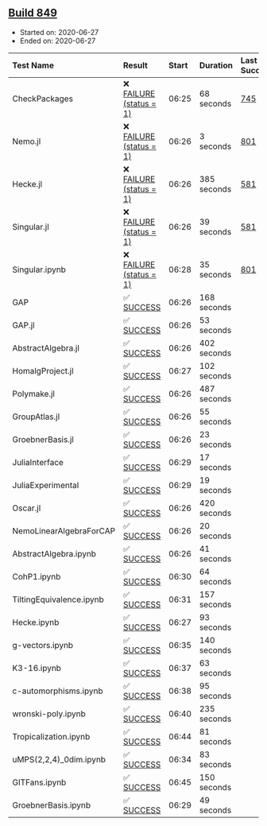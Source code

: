 ## [Build 849](https://oscarci.mathematik.uni-kl.de/job/oscar-julia-1.4/849/)

* Started on: 2020-06-27
* Ended on: 2020-06-27

| Test Name    | Result | Start | Duration | Last Success | First Failure |
|:-------------|:-------|:------|:---------|:-------------|:--------------|
| CheckPackages | ❌ [FAILURE (status = 1)](https://oscarci.mathematik.uni-kl.de/job/oscar-julia-1.4/849/artifact/logs/build-849/CheckPackages.log) | 06:25 | 68 seconds | [745](https://oscarci.mathematik.uni-kl.de/job/oscar-julia-1.4/745/) | [746](https://oscarci.mathematik.uni-kl.de/job/oscar-julia-1.4/746/) |
| Nemo.jl | ❌ [FAILURE (status = 1)](https://oscarci.mathematik.uni-kl.de/job/oscar-julia-1.4/849/artifact/logs/build-849/Nemo.jl.log) | 06:26 | 3 seconds | [801](https://oscarci.mathematik.uni-kl.de/job/oscar-julia-1.4/801/) | [802](https://oscarci.mathematik.uni-kl.de/job/oscar-julia-1.4/802/) |
| Hecke.jl | ❌ [FAILURE (status = 1)](https://oscarci.mathematik.uni-kl.de/job/oscar-julia-1.4/849/artifact/logs/build-849/Hecke.jl.log) | 06:26 | 385 seconds | [581](https://oscarci.mathematik.uni-kl.de/job/oscar-julia-1.4/581/) | [582](https://oscarci.mathematik.uni-kl.de/job/oscar-julia-1.4/582/) |
| Singular.jl | ❌ [FAILURE (status = 1)](https://oscarci.mathematik.uni-kl.de/job/oscar-julia-1.4/849/artifact/logs/build-849/Singular.jl.log) | 06:26 | 39 seconds | [581](https://oscarci.mathematik.uni-kl.de/job/oscar-julia-1.4/581/) | [582](https://oscarci.mathematik.uni-kl.de/job/oscar-julia-1.4/582/) |
| Singular.ipynb | ❌ [FAILURE (status = 1)](https://oscarci.mathematik.uni-kl.de/job/oscar-julia-1.4/849/artifact/logs/build-849/Singular.ipynb.log) | 06:28 | 35 seconds | [801](https://oscarci.mathematik.uni-kl.de/job/oscar-julia-1.4/801/) | [802](https://oscarci.mathematik.uni-kl.de/job/oscar-julia-1.4/802/) |
| GAP | ✅ [SUCCESS](https://oscarci.mathematik.uni-kl.de/job/oscar-julia-1.4/849/artifact/logs/build-849/GAP.log) | 06:26 | 168 seconds |  |  |
| GAP.jl | ✅ [SUCCESS](https://oscarci.mathematik.uni-kl.de/job/oscar-julia-1.4/849/artifact/logs/build-849/GAP.jl.log) | 06:26 | 53 seconds |  |  |
| AbstractAlgebra.jl | ✅ [SUCCESS](https://oscarci.mathematik.uni-kl.de/job/oscar-julia-1.4/849/artifact/logs/build-849/AbstractAlgebra.jl.log) | 06:26 | 402 seconds |  |  |
| HomalgProject.jl | ✅ [SUCCESS](https://oscarci.mathematik.uni-kl.de/job/oscar-julia-1.4/849/artifact/logs/build-849/HomalgProject.jl.log) | 06:27 | 102 seconds |  |  |
| Polymake.jl | ✅ [SUCCESS](https://oscarci.mathematik.uni-kl.de/job/oscar-julia-1.4/849/artifact/logs/build-849/Polymake.jl.log) | 06:26 | 487 seconds |  |  |
| GroupAtlas.jl | ✅ [SUCCESS](https://oscarci.mathematik.uni-kl.de/job/oscar-julia-1.4/849/artifact/logs/build-849/GroupAtlas.jl.log) | 06:26 | 55 seconds |  |  |
| GroebnerBasis.jl | ✅ [SUCCESS](https://oscarci.mathematik.uni-kl.de/job/oscar-julia-1.4/849/artifact/logs/build-849/GroebnerBasis.jl.log) | 06:26 | 23 seconds |  |  |
| JuliaInterface | ✅ [SUCCESS](https://oscarci.mathematik.uni-kl.de/job/oscar-julia-1.4/849/artifact/logs/build-849/JuliaInterface.log) | 06:29 | 17 seconds |  |  |
| JuliaExperimental | ✅ [SUCCESS](https://oscarci.mathematik.uni-kl.de/job/oscar-julia-1.4/849/artifact/logs/build-849/JuliaExperimental.log) | 06:29 | 19 seconds |  |  |
| Oscar.jl | ✅ [SUCCESS](https://oscarci.mathematik.uni-kl.de/job/oscar-julia-1.4/849/artifact/logs/build-849/Oscar.jl.log) | 06:26 | 420 seconds |  |  |
| NemoLinearAlgebraForCAP | ✅ [SUCCESS](https://oscarci.mathematik.uni-kl.de/job/oscar-julia-1.4/849/artifact/logs/build-849/NemoLinearAlgebraForCAP.log) | 06:26 | 20 seconds |  |  |
| AbstractAlgebra.ipynb | ✅ [SUCCESS](https://oscarci.mathematik.uni-kl.de/job/oscar-julia-1.4/849/artifact/logs/build-849/AbstractAlgebra.ipynb.log) | 06:26 | 41 seconds |  |  |
| CohP1.ipynb | ✅ [SUCCESS](https://oscarci.mathematik.uni-kl.de/job/oscar-julia-1.4/849/artifact/logs/build-849/CohP1.ipynb.log) | 06:30 | 64 seconds |  |  |
| TiltingEquivalence.ipynb | ✅ [SUCCESS](https://oscarci.mathematik.uni-kl.de/job/oscar-julia-1.4/849/artifact/logs/build-849/TiltingEquivalence.ipynb.log) | 06:31 | 157 seconds |  |  |
| Hecke.ipynb | ✅ [SUCCESS](https://oscarci.mathematik.uni-kl.de/job/oscar-julia-1.4/849/artifact/logs/build-849/Hecke.ipynb.log) | 06:27 | 93 seconds |  |  |
| g-vectors.ipynb | ✅ [SUCCESS](https://oscarci.mathematik.uni-kl.de/job/oscar-julia-1.4/849/artifact/logs/build-849/g-vectors.ipynb.log) | 06:35 | 140 seconds |  |  |
| K3-16.ipynb | ✅ [SUCCESS](https://oscarci.mathematik.uni-kl.de/job/oscar-julia-1.4/849/artifact/logs/build-849/K3-16.ipynb.log) | 06:37 | 63 seconds |  |  |
| c-automorphisms.ipynb | ✅ [SUCCESS](https://oscarci.mathematik.uni-kl.de/job/oscar-julia-1.4/849/artifact/logs/build-849/c-automorphisms.ipynb.log) | 06:38 | 95 seconds |  |  |
| wronski-poly.ipynb | ✅ [SUCCESS](https://oscarci.mathematik.uni-kl.de/job/oscar-julia-1.4/849/artifact/logs/build-849/wronski-poly.ipynb.log) | 06:40 | 235 seconds |  |  |
| Tropicalization.ipynb | ✅ [SUCCESS](https://oscarci.mathematik.uni-kl.de/job/oscar-julia-1.4/849/artifact/logs/build-849/Tropicalization.ipynb.log) | 06:44 | 81 seconds |  |  |
| uMPS(2,2,4)_0dim.ipynb | ✅ [SUCCESS](https://oscarci.mathematik.uni-kl.de/job/oscar-julia-1.4/849/artifact/logs/build-849/uMPS-2-2-4-_0dim.ipynb.log) | 06:34 | 83 seconds |  |  |
| GITFans.ipynb | ✅ [SUCCESS](https://oscarci.mathematik.uni-kl.de/job/oscar-julia-1.4/849/artifact/logs/build-849/GITFans.ipynb.log) | 06:45 | 150 seconds |  |  |
| GroebnerBasis.ipynb | ✅ [SUCCESS](https://oscarci.mathematik.uni-kl.de/job/oscar-julia-1.4/849/artifact/logs/build-849/GroebnerBasis.ipynb.log) | 06:29 | 49 seconds |  |  |
